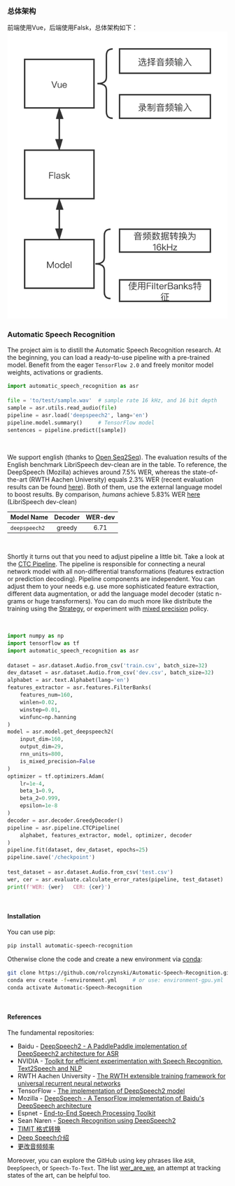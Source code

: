 ### 总体架构

前端使用Vue，后端使用Falsk，总体架构如下：
![流程图](img/流程图.png)

### Automatic Speech Recognition

The project aim is to distill the Automatic Speech Recognition research.
At the beginning, you can load a ready-to-use pipeline with a pre-trained model.
Benefit from the eager `TensorFlow 2.0` and freely monitor model weights, activations or gradients.

```python
import automatic_speech_recognition as asr

file = 'to/test/sample.wav'  # sample rate 16 kHz, and 16 bit depth
sample = asr.utils.read_audio(file)
pipeline = asr.load('deepspeech2', lang='en')
pipeline.model.summary()     # TensorFlow model
sentences = pipeline.predict([sample])
```

<br>


We support english (thanks to [Open Seq2Seq](https://nvidia.github.io/OpenSeq2Seq/html/speech-recognition.html#speech-recognition)).
The evaluation results of the English benchmark LibriSpeech dev-clean are in the table.
To reference, the DeepSpeech (Mozilla) achieves around 7.5% WER, whereas the state-of-the-art (RWTH Aachen University) equals 2.3% WER
(recent evaluation results can be found [here](https://paperswithcode.com/sota/speech-recognition-on-librispeech-test-clean)).
Both of them, use the external language model to boost results.
By comparison, _humans_ achieve 5.83% WER [here](https://arxiv.org/abs/1512.02595v1) (LibriSpeech dev-clean)

| Model Name    | Decoder | WER-dev |
| :---          |  :---:  |  :---:  |
| `deepspeech2` | greedy  |   6.71  |

<br>


Shortly it turns out that you need to adjust pipeline a little bit.
Take a look at the [CTC Pipeline](automatic_speech_recognition/pipeline/ctc_pipeline.py).
The pipeline is responsible for connecting a neural network model 
with all non-differential transformations (features extraction or prediction decoding).
Pipeline components are independent.
You can adjust them to your needs e.g. use more sophisticated feature extraction,
different data augmentation, or add the language model decoder (static n-grams or huge transformers).
You can do much more like distribute the training using the [Strategy](https://www.tensorflow.org/guide/distributed_training),
or experiment with [mixed precision](https://www.tensorflow.org/api_docs/python/tf/keras/mixed_precision/experimental/Policy) policy.

<br>


```python
import numpy as np
import tensorflow as tf
import automatic_speech_recognition as asr

dataset = asr.dataset.Audio.from_csv('train.csv', batch_size=32)
dev_dataset = asr.dataset.Audio.from_csv('dev.csv', batch_size=32)
alphabet = asr.text.Alphabet(lang='en')
features_extractor = asr.features.FilterBanks(
    features_num=160,
    winlen=0.02,
    winstep=0.01,
    winfunc=np.hanning
)
model = asr.model.get_deepspeech2(
    input_dim=160,
    output_dim=29,
    rnn_units=800,
    is_mixed_precision=False
)
optimizer = tf.optimizers.Adam(
    lr=1e-4,
    beta_1=0.9,
    beta_2=0.999,
    epsilon=1e-8
)
decoder = asr.decoder.GreedyDecoder()
pipeline = asr.pipeline.CTCPipeline(
    alphabet, features_extractor, model, optimizer, decoder
)
pipeline.fit(dataset, dev_dataset, epochs=25)
pipeline.save('/checkpoint')

test_dataset = asr.dataset.Audio.from_csv('test.csv')
wer, cer = asr.evaluate.calculate_error_rates(pipeline, test_dataset)
print(f'WER: {wer}   CER: {cer}')
```

<br>


#### Installation
You can use pip:
```bash
pip install automatic-speech-recognition
```
Otherwise clone the code and create a new environment via [conda](https://docs.conda.io/projects/conda/en/latest/user-guide/tasks/manage-environments.html#):
```bash
git clone https://github.com/rolczynski/Automatic-Speech-Recognition.git
conda env create -f=environment.yml     # or use: environment-gpu.yml
conda activate Automatic-Speech-Recognition
```

<br>


#### References

The fundamental repositories:
- Baidu - [DeepSpeech2 - A PaddlePaddle implementation of DeepSpeech2 architecture for ASR](https://github.com/PaddlePaddle/DeepSpeech)
- NVIDIA - [Toolkit for efficient experimentation with Speech Recognition, Text2Speech and NLP](https://nvidia.github.io/OpenSeq2Seq)
- RWTH Aachen University - [The RWTH extensible training framework for universal recurrent neural networks](https://github.com/rwth-i6/returnn)
- TensorFlow - [The implementation of DeepSpeech2 model](https://github.com/tensorflow/models/tree/master/research/deep_speech)
- Mozilla - [DeepSpeech - A TensorFlow implementation of Baidu's DeepSpeech architecture](https://github.com/mozilla/DeepSpeech) 
- Espnet - [End-to-End Speech Processing Toolkit](https://github.com/espnet/espnet)
- Sean Naren - [Speech Recognition using DeepSpeech2](https://github.com/SeanNaren/deepspeech.pytorch)
- [TIMIT 格式转换](https://github.com/mozilla/DeepSpeech/blob/master/bin/import_timit.py)
- [Deep Speech介绍](https://www.youtube.com/watch?v=P9GLDezYVX4)
- [更改音频频率](https://github.com/mozilla/DeepSpeech/pull/1203)

Moreover, you can explore the GitHub using key phrases like `ASR`, `DeepSpeech`, or `Speech-To-Text`.
The list [wer_are_we](https://github.com/syhw/wer_are_we), an attempt at tracking states of the art,
can be helpful too.
